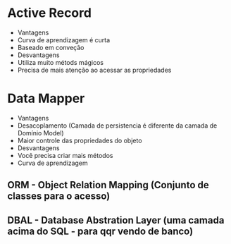 # Active Record
- Vantagens
 - Curva de aprendizagem é curta
 - Baseado em conveção
- Desvantagens
 - Utiliza muito métods mágicos
 - Precisa de mais atenção ao acessar as propriedades

# Data Mapper
- Vantagens
 - Desacoplamento (Camada de persistencia é diferente da camada de Domínio Model)
 - Maior controle das propriedades do objeto
- Desvantagens
 - Você precisa criar mais métodos
 - Curva de aprendizagem
 
 ## ORM - Object Relation Mapping (Conjunto de classes para o acesso)
 ## DBAL - Database Abstration Layer (uma camada acima do SQL - para qqr vendo de banco)